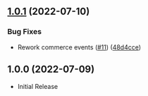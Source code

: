 ## [1.0.1](https://github.com/mparticle-integrations/mparticle-javascript-integration-heap/compare/v1.0.0...v1.0.1) (2022-07-10)


### Bug Fixes

* Rework commerce events ([#11](https://github.com/mparticle-integrations/mparticle-javascript-integration-heap/pull/11A)) ([48d4cce](https://github.com/mparticle-integrations/mparticle-javascript-integration-heap/commit/48d4cce4eb76f7a417f93cee2e52de787e917a68))


## 1.0.0 (2022-07-09)

-   Initial Release
